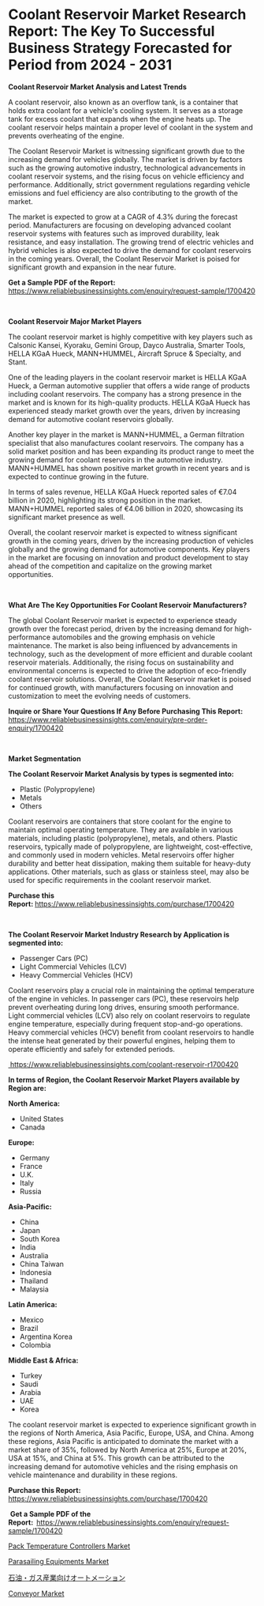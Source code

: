 <p><h1>Coolant Reservoir Market Research Report: The Key To Successful Business Strategy Forecasted for Period from 2024 - 2031</h1></p><p><strong>Coolant Reservoir Market Analysis and Latest Trends</strong></p>
<p><p>A coolant reservoir, also known as an overflow tank, is a container that holds extra coolant for a vehicle's cooling system. It serves as a storage tank for excess coolant that expands when the engine heats up. The coolant reservoir helps maintain a proper level of coolant in the system and prevents overheating of the engine.</p><p>The Coolant Reservoir Market is witnessing significant growth due to the increasing demand for vehicles globally. The market is driven by factors such as the growing automotive industry, technological advancements in coolant reservoir systems, and the rising focus on vehicle efficiency and performance. Additionally, strict government regulations regarding vehicle emissions and fuel efficiency are also contributing to the growth of the market.</p><p>The market is expected to grow at a CAGR of 4.3% during the forecast period. Manufacturers are focusing on developing advanced coolant reservoir systems with features such as improved durability, leak resistance, and easy installation. The growing trend of electric vehicles and hybrid vehicles is also expected to drive the demand for coolant reservoirs in the coming years. Overall, the Coolant Reservoir Market is poised for significant growth and expansion in the near future.</p></p>
<p><strong>Get a Sample PDF of the Report:&nbsp;</strong> <a href="https://www.reliablebusinessinsights.com/enquiry/request-sample/1700420">https://www.reliablebusinessinsights.com/enquiry/request-sample/1700420</a></p>
<p>&nbsp;</p>
<p><strong>Coolant Reservoir Major Market Players</strong></p>
<p><p>The coolant reservoir market is highly competitive with key players such as Calsonic Kansei, Kyoraku, Gemini Group, Dayco Australia, Smarter Tools, HELLA KGaA Hueck, MANN+HUMMEL, Aircraft Spruce & Specialty, and Stant. </p><p>One of the leading players in the coolant reservoir market is HELLA KGaA Hueck, a German automotive supplier that offers a wide range of products including coolant reservoirs. The company has a strong presence in the market and is known for its high-quality products. HELLA KGaA Hueck has experienced steady market growth over the years, driven by increasing demand for automotive coolant reservoirs globally.</p><p>Another key player in the market is MANN+HUMMEL, a German filtration specialist that also manufactures coolant reservoirs. The company has a solid market position and has been expanding its product range to meet the growing demand for coolant reservoirs in the automotive industry. MANN+HUMMEL has shown positive market growth in recent years and is expected to continue growing in the future.</p><p>In terms of sales revenue, HELLA KGaA Hueck reported sales of €7.04 billion in 2020, highlighting its strong position in the market. MANN+HUMMEL reported sales of €4.06 billion in 2020, showcasing its significant market presence as well. </p><p>Overall, the coolant reservoir market is expected to witness significant growth in the coming years, driven by the increasing production of vehicles globally and the growing demand for automotive components. Key players in the market are focusing on innovation and product development to stay ahead of the competition and capitalize on the growing market opportunities.</p></p>
<p>&nbsp;</p>
<p><strong>What Are The Key Opportunities For Coolant Reservoir Manufacturers?</strong></p>
<p><p>The global Coolant Reservoir market is expected to experience steady growth over the forecast period, driven by the increasing demand for high-performance automobiles and the growing emphasis on vehicle maintenance. The market is also being influenced by advancements in technology, such as the development of more efficient and durable coolant reservoir materials. Additionally, the rising focus on sustainability and environmental concerns is expected to drive the adoption of eco-friendly coolant reservoir solutions. Overall, the Coolant Reservoir market is poised for continued growth, with manufacturers focusing on innovation and customization to meet the evolving needs of customers.</p></p>
<p><strong>Inquire or Share Your Questions If Any Before Purchasing This Report:</strong> <a href="https://www.reliablebusinessinsights.com/enquiry/pre-order-enquiry/1700420">https://www.reliablebusinessinsights.com/enquiry/pre-order-enquiry/1700420</a></p>
<p>&nbsp;</p>
<p><strong>Market Segmentation</strong></p>
<p><strong>The Coolant Reservoir Market Analysis by types is segmented into:</strong></p>
<p><ul><li>Plastic (Polypropylene)</li><li>Metals</li><li>Others</li></ul></p>
<p><p>Coolant reservoirs are containers that store coolant for the engine to maintain optimal operating temperature. They are available in various materials, including plastic (polypropylene), metals, and others. Plastic reservoirs, typically made of polypropylene, are lightweight, cost-effective, and commonly used in modern vehicles. Metal reservoirs offer higher durability and better heat dissipation, making them suitable for heavy-duty applications. Other materials, such as glass or stainless steel, may also be used for specific requirements in the coolant reservoir market.</p></p>
<p><strong>Purchase this Report:&nbsp;</strong><a href="https://www.reliablebusinessinsights.com/purchase/1700420">https://www.reliablebusinessinsights.com/purchase/1700420</a></p>
<p>&nbsp;</p>
<p><strong>The Coolant Reservoir Market Industry Research by Application is segmented into:</strong></p>
<p><ul><li>Passenger Cars (PC)</li><li>Light Commercial Vehicles (LCV)</li><li>Heavy Commercial Vehicles (HCV)</li></ul></p>
<p><p>Coolant reservoirs play a crucial role in maintaining the optimal temperature of the engine in vehicles. In passenger cars (PC), these reservoirs help prevent overheating during long drives, ensuring smooth performance. Light commercial vehicles (LCV) also rely on coolant reservoirs to regulate engine temperature, especially during frequent stop-and-go operations. Heavy commercial vehicles (HCV) benefit from coolant reservoirs to handle the intense heat generated by their powerful engines, helping them to operate efficiently and safely for extended periods.</p></p>
<p><a href="https://www.reliablebusinessinsights.com/coolant-reservoir-r1700420">&nbsp;https://www.reliablebusinessinsights.com/coolant-reservoir-r1700420</a></p>
<p><strong>In terms of Region, the Coolant Reservoir Market Players available by Region are:</strong></p>
<p>
    <p> <strong> North America: </strong>
        <ul>
            <li>United States</li>
            <li>Canada</li>
        </ul>
        </p> 
    <p> <strong> Europe: </strong>
        <ul>
            <li>Germany</li>
            <li>France</li>
            <li>U.K.</li>
            <li>Italy</li>
            <li>Russia</li>
        </ul>
        </p> 
    <p> <strong> Asia-Pacific: </strong>
        <ul>
            <li>China</li>
            <li>Japan</li>
            <li>South Korea</li>
            <li>India</li>
            <li>Australia</li>
            <li>China Taiwan</li>
            <li>Indonesia</li>
            <li>Thailand</li>
            <li>Malaysia</li>
        </ul>
        </p> 
    <p> <strong> Latin America: </strong>
        <ul>
            <li>Mexico</li>
            <li>Brazil</li>
            <li>Argentina Korea</li>
            <li>Colombia</li>
        </ul>
        </p> 
    <p> <strong> Middle East & Africa: </strong>
        <ul>
            <li>Turkey</li>
            <li>Saudi</li>
            <li>Arabia</li>
            <li>UAE</li>
            <li>Korea</li>
        </ul>
    </p>
    </p>
<p><p>The coolant reservoir market is expected to experience significant growth in the regions of North America, Asia Pacific, Europe, USA, and China. Among these regions, Asia Pacific is anticipated to dominate the market with a market share of 35%, followed by North America at 25%, Europe at 20%, USA at 15%, and China at 5%. This growth can be attributed to the increasing demand for automotive vehicles and the rising emphasis on vehicle maintenance and durability in these regions.</p></p>
<p><strong>Purchase this Report: </strong><a href="https://www.reliablebusinessinsights.com/purchase/1700420">https://www.reliablebusinessinsights.com/purchase/1700420</a></p>
<p>&nbsp;<strong>Get a Sample PDF of the Report:&nbsp;&nbsp;</strong><a href="https://www.reliablebusinessinsights.com/enquiry/request-sample/1700420">https://www.reliablebusinessinsights.com/enquiry/request-sample/1700420</a></p>
<p><strong></strong></p>
<p><p><a href="https://github.com/shahriarnajimjoy333/Market-Research-Report-List-1/blob/main/pack-temperature-controllers-market.md">Pack Temperature Controllers Market</a></p><p><a href="https://github.com/emnqcawl19/Market-Research-Report-List-1/blob/main/parasailing-equipments-market.md">Parasailing Equipments Market</a></p><p><a href="https://github.com/roulaayoub-saad/Market-Research-Report-List-1/blob/main/5328971121569.md">石油・ガス産業向けオートメーション</a></p><p><a href="https://issuu.com/reportprime-2/docs/conveyor-market-size-2030.pptx">Conveyor Market</a></p></p>